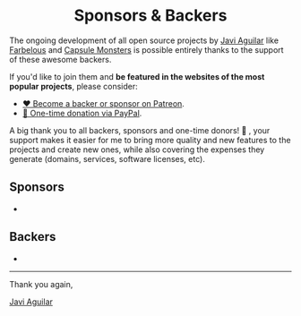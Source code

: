 <h1 align="center">Sponsors & Backers</h1>

The ongoing development of all open source projects by [Javi Aguilar](https://github.com/itsjavi) like
 [Farbelous](https://github.com/farbelous) and [Capsule Monsters](https://github.com/capsulemonsters) is possible 
entirely thanks to the support of these awesome backers.

If you'd like to join them and **be featured in the websites of the most popular projects**, please consider:

- [❤️ Become a backer or sponsor on Patreon](https://www.patreon.com/bePatron?c=1647889).
- [🎁 One-time donation via PayPal](https://www.paypal.me/metaunicorn?locale.x=en_US).


A big thank you to all backers, sponsors and one-time donors! 🙏 , your support makes it easier for me to bring 
more quality and new features to the projects and create new ones, while also covering the expenses they generate (domains,  services, software licenses, etc).

## Sponsors

-

## Backers

-


<hr>

Thank you again,

[Javi Aguilar](https://itsjavi.com)
